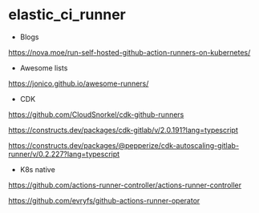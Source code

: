 # elastic_ci_runner

- Blogs

https://nova.moe/run-self-hosted-github-action-runners-on-kubernetes/

- Awesome lists

https://jonico.github.io/awesome-runners/

- CDK 

https://github.com/CloudSnorkel/cdk-github-runners

https://constructs.dev/packages/cdk-gitlab/v/2.0.191?lang=typescript

https://constructs.dev/packages/@pepperize/cdk-autoscaling-gitlab-runner/v/0.2.227?lang=typescript

- K8s native

https://github.com/actions-runner-controller/actions-runner-controller

https://github.com/evryfs/github-actions-runner-operator

